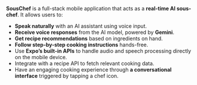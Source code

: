 **SousChef** is a full-stack mobile application that acts as a **real-time AI sous-chef**. It allows users to:

- **Speak naturally** with an AI assistant using voice input.
- **Receive voice responses** from the AI model, powered by **Gemini**.
- **Get recipe recommendations** based on ingredients on hand.
- **Follow step-by-step cooking instructions** hands-free.
- Use **Expo’s built-in APIs** to handle audio and speech processing directly on the mobile device.
- Integrate with a recipe API to fetch relevant cooking data.
- Have an engaging cooking experience through **a conversational interface** triggered by tapping a chef icon.

